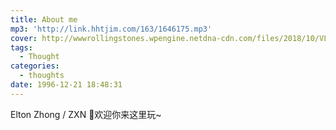 ```yaml
---
title: About me
mp3: 'http://link.hhtjim.com/163/1646175.mp3'
cover: http://wwwrollingstones.wpengine.netdna-cdn.com/files/2018/10/VL1-940x484.jpg
tags:
  - Thought
categories:
  - thoughts
date: 1996-12-21 18:48:31
---
```


Elton Zhong / ZXN 欢迎你来这里玩~ 